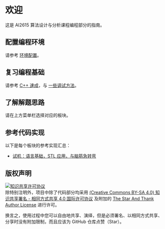 # 欢迎

这是 AI2615 算法设计与分析课程编程部分的指南。

## 配置编程环境

请参考 [环境配置](./env/overview.md)。

## 复习编程基础

请参考 [C++ 速成](./cpp/io.md)，与 [一些调试方法](./debug/runtime.md)。

## 了解解题思路

请在上方菜单栏选择对应的板块。

## 参考代码实现

以下是每个板块的参考实现汇总：

- [试机：语言基础，STL 应用，与脑筋急转弯](./cpp/problems.md)

## 版权声明

<a rel="license" href="https://creativecommons.org/licenses/by-sa/4.0/"><img alt="知识共享许可协议" style="border-width:0" src="https://i.creativecommons.org/l/by-sa/4.0/88x31.png" /></a><br />
除特别注明外，项目中除了代码部分均采用 <a rel="license" href="https://creativecommons.org/licenses/by-sa/4.0/deed.zh">(Creative Commons BY-SA 4.0) 知识共享署名 - 相同方式共享 4.0 国际许可协议</a> 及附加的 [The Star And Thank Author License](https://github.com/zTrix/sata-license) 进行许可。

换言之，使用过程中您可以自由地共享、演绎，但是必须署名、以相同方式共享、分享时没有附加限制，而且应该为 GitHub 仓库点赞（Star）。
